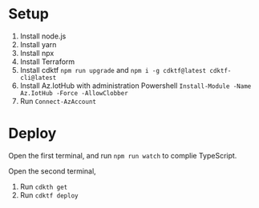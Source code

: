 # Setup

1. Install node.js 
2. Install yarn
3. Install npx
4. Install Terraform
5. Install cdktf ```npm run upgrade``` and ```npm i -g cdktf@latest cdktf-cli@latest```
6. Install Az.IotHub with administration Powershell ```Install-Module -Name Az.IotHub -Force -AllowClobber```
7. Run ```Connect-AzAccount```

# Deploy
Open the first terminal, and run ```npm run watch``` to complie TypeScript.

Open the second terminal,
1. Run ```cdkth get```
2. Run ```cdktf deploy```


